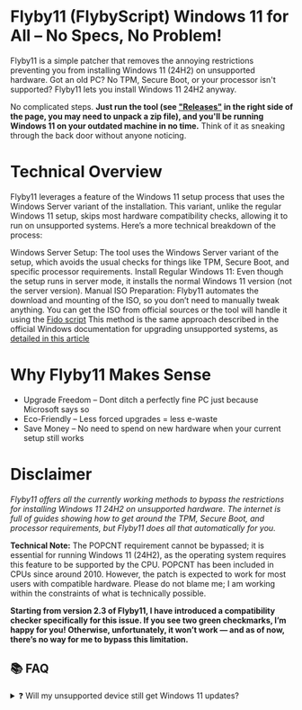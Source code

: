 # Flyby11 (FlybyScript) Windows 11 for All – No Specs, No Problem!
Flyby11 is a simple patcher that removes the annoying restrictions preventing you from installing Windows 11 (24H2) on unsupported hardware. Got an old PC? No TPM, Secure Boot, or your processor isn't supported? Flyby11 lets you install Windows 11 24H2 anyway.

No complicated steps. 
**Just run the tool (see ["Releases"](https://github.com/builtbybel/Flyby11/releases/latest) in the right side of the page, you may need to unpack a zip file), and you'll be running Windows 11 on your outdated machine in no time.**
Think of it as sneaking through the back door without anyone noticing.

# Technical Overview
Flyby11 leverages a feature of the Windows 11 setup process that uses the Windows Server variant of the installation. This variant, unlike the regular Windows 11 setup, skips most hardware compatibility checks, allowing it to run on unsupported systems. Here’s a more technical breakdown of the process:

Windows Server Setup: The tool uses the Windows Server variant of the setup, which avoids the usual checks for things like TPM, Secure Boot, and specific processor requirements.
Install Regular Windows 11: Even though the setup runs in server mode, it installs the normal Windows 11 version (not the server version).
Manual ISO Preparation: Flyby11 automates the download and mounting of the ISO, so you don’t need to manually tweak anything. You can get the ISO from official sources or the tool will handle it using the [Fido script](https://github.com/pbatard/Fido)
This method is the same approach described in the official Windows documentation for upgrading unsupported systems, as [detailed in this article](https://support.microsoft.com/en-us/windows/ways-to-install-windows-11-e0edbbfb-cfc5-4011-868b-2ce77ac7c70e)

# Why Flyby11 Makes Sense
- Upgrade Freedom – Dont ditch a perfectly fine PC just because Microsoft says so
- Eco-Friendly – Less forced upgrades = less e-waste
- Save Money – No need to spend on new hardware when your current setup still works

# Disclaimer
_Flyby11 offers all the currently working methods to bypass the restrictions for installing Windows 11 24H2 on unsupported hardware. The internet is full of guides showing how to get around the TPM, Secure Boot, and processor requirements, but Flyby11 does all that automatically for you._

**Technical Note:** 
The POPCNT requirement cannot be bypassed; it is essential for running Windows 11 (24H2), as the operating system requires this feature to be supported by the CPU. POPCNT has been included in CPUs since around 2010. However, the patch is expected to work for most users with compatible hardware. Please do not blame me; I am working within the constraints of what is technically possible.

**Starting from version 2.3 of Flyby11, I have introduced a compatibility checker specifically for this issue. If you see two green checkmarks, I’m happy for you! Otherwise, unfortunately, it won’t work — and as of now, there’s no way for me to bypass this limitation.**

## 📚 FAQ

<details>
<summary>❓ Will my unsupported device still get Windows 11 updates?</summary>

**Short answer:** Yes — for now. But there are no guarantees.

Microsoft says: _"These devices aren't guaranteed to receive updates."_  
📄 [Source – Microsoft Support](https://support.microsoft.com/en-us/windows/windows-11-on-devices-that-don-t-meet-minimum-system-requirements-0b2dc4a2-5933-4ad4-9c09-ef0a331518f1)

In reality, most unsupported devices **still receive monthly security and quality updates**, just like supported ones.

However:

- 🔄 You likely **won’t get major version/feature updates** (like 24H2) unless you install them manually.
- ⚙️ Future updates might depend on newer hardware features and fail to install.
- 🛡️ Regular updates **work for now**, but Microsoft can change that anytime.
- 🚫 There’s always a risk of updates being blocked in the future.

**Bottom line:** Normal updates work today — but you’re technically on your own.  
If you’re using unsupported hardware, you probably already know the deal. 😎

</details>

